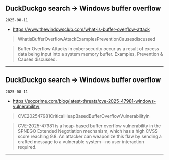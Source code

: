 ## DuckDuckgo search -> Windows buffer overflow
`2025-08-11`

* https://www.thewindowsclub.com/what-is-buffer-overflow-attack

<blockquote>
 WhatisBufferOverflowAttackExamplesPreventionCausesdiscussed
</blockquote>
<blockquote>
Buffer Overflow Attacks in cybersecurity occur as a result of excess data being input into a system memory buffer. Examples, Prevention &amp; Causes discussed.
</blockquote>

---

## DuckDuckgo search -> Windows buffer overflow
`2025-08-11`

* https://socprime.com/blog/latest-threats/cve-2025-47981-windows-vulnerability/

<blockquote>
 CVE202547981CriticalHeapBasedBufferOverflowVulnerabilityin
</blockquote>
<blockquote>
CVE-2025-47981 is a heap-based buffer overflow vulnerability in the SPNEGO Extended Negotiation mechanism, which has a high CVSS score reaching 9.8. An attacker can weaponize this flaw by sending a crafted message to a vulnerable system—no user interaction required.
</blockquote>

---

